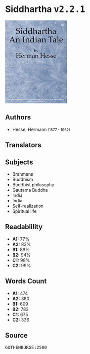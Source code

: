 # Siddhartha <kbd>v2.2.1</kbd>

![](./cover.medium.jpg "")

## Authors


 - Hesse, Hermann <small>(1877 - 1962)</small>

## Translators



## Subjects


 - Brahmans
 - Buddhism
 - Buddhist philosophy
 - Gautama Buddha
 - India
 - India
 - Self-realization
 - Spiritual life

## Readablility


 - **A1:** 77%
 - **A2:** 83%
 - **B1:** 89%
 - **B2:** 94%
 - **C1:** 98%
 - **C2:** 99%

## Words Count


 - **A1:** 474
 - **A2:** 380
 - **B1:** 609
 - **B2:** 783
 - **C1:** 675
 - **C2:** 336

## Source


<kbd>GUTHENBURGE:2500</kbd>
